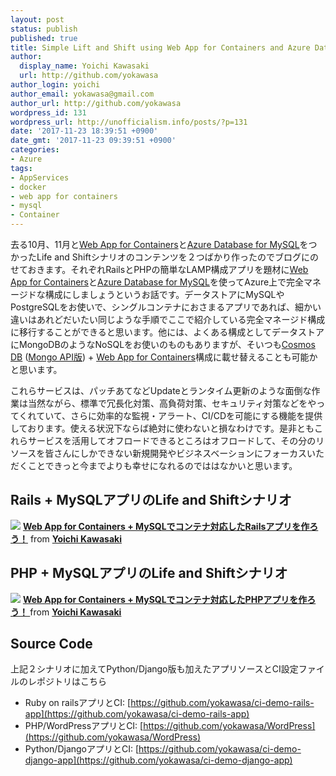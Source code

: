 ```yaml
---
layout: post
status: publish
published: true
title: Simple Lift and Shift using Web App for Containers and Azure Database for MySQL
author:
  display_name: Yoichi Kawasaki
  url: http://github.com/yokawasa
author_login: yoichi
author_email: yokawasa@gmail.com
author_url: http://github.com/yokawasa
wordpress_id: 131
wordpress_url: http://unofficialism.info/posts/?p=131
date: '2017-11-23 18:39:51 +0900'
date_gmt: '2017-11-23 09:39:51 +0900'
categories:
- Azure
tags:
- AppServices
- docker
- web app for containers
- mysql
- Container
---
```


去る10月、11月と[Web App for Containers](https://azure.microsoft.com/ja-jp/services/app-service/containers/)と[Azure Database for MySQL](https://azure.microsoft.com/ja-jp/services/mysql/)をつかったLife and Shiftシナリオのコンテンツを２つばかり作ったのでブログにのせておきます。それぞれRailsとPHPの簡単なLAMP構成アプリを題材に[Web App for Containers](https://azure.microsoft.com/ja-jp/services/app-service/containers/)と[Azure Database for MySQL](https://azure.microsoft.com/ja-jp/services/mysql/)を使ってAzure上で完全マネージドな構成にしましょうというお話です。データストアにMySQLやPostgreSQLをお使いで、シングルコンテナにおさまるアプリであれば、細かい違いはあれどだいたい同じような手順でここで紹介している完全マネージド構成に移行することができると思います。他には、よくある構成としてデータストアにMongoDBのようなNoSQLをお使いのものもありますが、そいつも[Cosmos DB](https://docs.microsoft.com/ja-jp/azure/cosmos-db/) ([Mongo API版](https://docs.microsoft.com/ja-jp/azure/cosmos-db/mongodb-introduction)) + [Web App for Containers](https://azure.microsoft.com/ja-jp/services/app-service/containers/)構成に載せ替えることも可能かと思います。

これらサービスは、パッチあてなどUpdateとランタイム更新のような面倒な作業は当然ながら、標準で冗長化対策、高負荷対策、セキュリティ対策などをやってくれていて、さらに効率的な監視・アラート、CI/CDを可能にする機能を提供しております。使える状況下ならば絶対に使わないと損なわけです。是非ともこれらサービスを活用してオフロードできるところはオフロードして、その分のリソースを皆さんにしかできない新規開発やビジネスベーションにフォーカスいただくことできっと今までよりも幸せになれるのでははなかいと思います。

## Rails + MySQLアプリのLife and Shiftシナリオ
[![](https://image.slidesharecdn.com/webinar-app-and-db-rails-171012211316/95/web-app-for-containers-mysqlrails-1-1024.jpg?cb=1510960998)](//www.slideshare.net/yokawasa/web-app-for-containers-mysqlrails-80754390)
**[Web App for Containers + MySQLでコンテナ対応したRailsアプリを作ろう！](//www.slideshare.net/yokawasa/web-app-for-containers-mysqlrails-80754390)** from **[Yoichi Kawasaki](https://www.slideshare.net/yokawasa)**

## PHP + MySQLアプリのLife and Shiftシナリオ

[![](https://image.slidesharecdn.com/webinar-app-and-db-php-171117134141/95/web-app-for-containers-mysqlphp-1-1024.jpg?cb=1510960691)](//www.slideshare.net/yokawasa/web-app-for-containers-mysqlphp)
**[Web App for Containers + MySQLでコンテナ対応したPHPアプリを作ろう！ ](//www.slideshare.net/yokawasa/web-app-for-containers-mysqlphp)** from **[Yoichi Kawasaki](https://www.slideshare.net/yokawasa)**

## Source Code

上記２シナリオに加えてPython/Django版も加えたアプリソースとCI設定ファイルのレポジトリはこちら

- Ruby on railsアプリとCI: [https://github.com/yokawasa/ci-demo-rails-app](https://github.com/yokawasa/ci-demo-rails-app)
- PHP/WordPressアプリとCI: [https://github.com/yokawasa/WordPress](https://github.com/yokawasa/WordPress)
- Python/DjangoアプリとCI:  [https://github.com/yokawasa/ci-demo-django-app](https://github.com/yokawasa/ci-demo-django-app)
